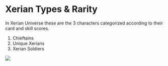 # Xerian Types & Rarity

In Xerian Universe these are the 3 characters categorized according to their card and skill scores.

1. Chieftains
2. Unique Xerians&#x20;
3. Xerian Soldiers&#x20;

![](<../../.gitbook/assets/xerians' breakdown.jpg>)


